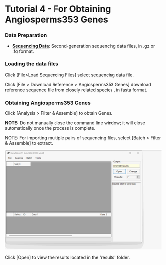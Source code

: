 # Tutorial 4 - For Obtaining Angiosperms353 Genes


### Data Preparation


- **[Sequencing Data](DATA/)**: Second-generation sequencing data files, in .gz or .fq format.
 


### Loading the data files


Click [File>Load Sequencing Files]  select sequencing data file.

Click [File > Download Reference >  Angiosperms353 Genes] download reference sequence file from closely related species , in fasta format.



### Obtaining Angiosperms353 Genes


Click [Analysis > Filter & Assemble] to obtain Genes.

**NOTE:** Do not manually close the command line window; it will close automatically once the process is complete.


NOTE: For importing multiple pairs of sequencing files, select [Batch > Filter & Assemble] to extract.


![](gif/353.gif)


Click [Open] to view the  results located in the 'results' folder.

